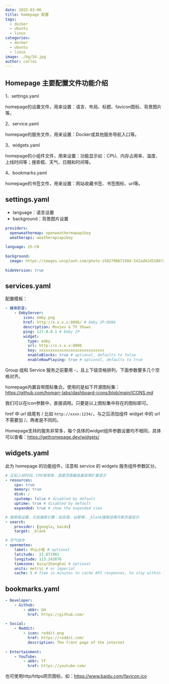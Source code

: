```yaml
---
date: 2025-03-06
title: homepage 配置
tags:
  - docker
  - ubuntu
  - linux
categories:
  - docker
  - ubuntu
  - linux
image: ./bg/54.jpg
author: carlos
---
```


## Homepage 主要配置文件功能介绍

1、settings.yaml

homepage的设置文件，用来设置：语言、布局、标题、favicon图标、背景图片等。

2、service.yaml

homepage的服务文件，用来设置：Docker或其他服务导航入口等。

3、widgets.yaml

homepage的小组件文件，用来设置：功能显示如：CPU、内存占用率、温度、上线时间等；搜索框、天气、日期和时间等。

4、bookmarks.yaml

homepage的书签文件，用来设置：网站收藏书签、书签图标、url等。

## settings.yaml

- language：语言设置
- background：背景图片设置

```yaml
providers:
  openweathermap: openweathermapapikey
  weatherapi: weatherapiapikey
  
language: zh-CN
  
background:
  image: https://images.unsplash.com/photo-1502790671504-542ad42d5189?auto=format&fit=crop&w=2560&q=80
  
hideVersion: true
```

## services.yaml

配置模板：

```yaml
- 媒体影音:
    - EmbyServer:
        icon: emby.png
        href: http://x.x.x.x:8096/ # Emby IP:8096
        description: Movies & TV Shows
        ping: 127.0.0.1 # Emby IP
        widget:
          type: emby
          url: http://x.x.x.x:8096
          key: xxxxxxxxxxxxxxxxxxxxxxxxxxxxx
          enableBlocks: true # optional, defaults to false
          enableNowPlaying: true # optional, defaults to true
```

Group 组和 Service 服务之前要用 -，且上下级空格排列，下面参数要多几个空格对齐。

homepage内置自带图标集合。使用的是如下开源图标集：https://github.com/homarr-labs/dashboard-icons/blob/main/ICONS.md

我们可以在icon参数中，直接调用。只要是以上图标集中存在的图标即可。

href 中 url 结尾有 / 比如 `http://xxxx:1234/`，与之后添加组件 widget 中的 url 不需要加 /，两者是不同的。

Homepage支持的服务非常多，每个具体的widget组件参数设置均不相同，具体可以查看：https://gethomepage.dev/widgets/

## widgets.yaml

此为 homepage 的功能组件，注意和 service 的 widgets 服务组件参数区分。

```yaml
# 比如上线时间、CPU使用率、温度范围最低最高等扩展显示
- resources:
    cpu: true
    memory: true
    disk: /
    cputemp: false # disabled by default
    uptime: true # disabled by default
    expanded: true # show the expanded view

# 搜索框设置，可选搜索引擎：如百度、谷歌等，_blank搜索结果开新页面显示
- search:
    provider: [google, baidu]
    target: _blank

# 天气组件
- openmeteo:
    label: 中山小榄 # optional
    latitude:  22.671981
    longitude: 113.243876
    timezone: Asia/Shanghai # optional
    units: metric # or imperial
    cache: 5 # Time in minutes to cache API responses, to stay within limits
```

## bookmarks.yaml

```yaml
- Developer:
    - Github:
        - abbr: GH
          href: https://github.com/
 
- Social:
    - Reddit:
        - icon: reddit.png
          href: https://reddit.com/
          description: The front page of the internet
 
- Entertainment:
    - YouTube:
        - abbr: YT
          href: https://youtube.com/
```

也可使用http/https网页图标，如：https://www.baidu.com/favicon.ico